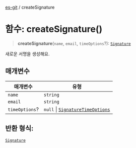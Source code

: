 [es-git](../globals.md) / createSignature

# 함수: createSignature()

> **createSignature**(`name`, `email`, `timeOptions`?): [`Signature`](../interfaces/Signature.md)

새로운 서명을 생성해요.

## 매개변수

| 매개변수 | 유형 |
| ------ | ------ |
| `name` | `string` |
| `email` | `string` |
| `timeOptions`? | `null` \| [`SignatureTimeOptions`](../interfaces/SignatureTimeOptions.md) |

## 반환 형식:

[`Signature`](../interfaces/Signature.md)
